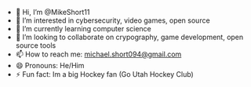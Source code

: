 - 👋 Hi, I’m @MikeShort11
- 👀 I’m interested in cybersecurity, video games, open source
- 🌱 I’m currently learning computer science
- 💞️ I’m looking to collaborate on crypography, game development, open source tools
- 📫 How to reach me: michael.short094@gmail.com
- 😄 Pronouns: He/Him
- ⚡ Fun fact: Im a big Hockey fan (Go Utah Hockey Club)

<!---
MikeShort11/MikeShort11 is a ✨ special ✨ repository because its `README.md` (this file) appears on your GitHub profile.
You can click the Preview link to take a look at your changes.
--->

